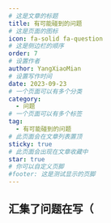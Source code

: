 ```yaml
---
# 这是文章的标题
title: 有可能碰到的问题
# 这是页面的图标
icon: fa-solid fa-question
# 这是侧边栏的顺序
order: 7
# 设置作者
author: YangXiaoMian
# 设置写作时间
date: 2023-09-23
# 一个页面可以有多个分类
category:
  - 问题
# 一个页面可以有多个标签
tag:
  - 有可能碰到的问题
# 此页面会在文章列表置顶
sticky: true
# 此页面会出现在文章收藏中
star: true
# 你可以自定义页脚
#footer: 这是测试显示的页脚
---
```


## 汇集了问题在写（



